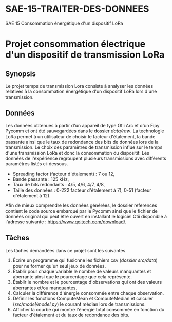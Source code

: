 # SAE-15-TRAITER-DES-DONNEES
SAE 15 Consommation énergétique d'un dispositif LoRa

# Projet consommation électrique d'un dispositif de transmission LoRa

## Synopsis
Le projet temps de transmission Lora consiste à analyser les données relatives à la consommation énergétique d'un dispositif LoRa lors d'une transmission. 

## Données
Les données obtenues à partir d'un appareil de type Otii Arc et d'un Fipy Pycomm et ont été sauvegardées dans le dossier *data/raw*. La technologie LoRa permet à un utilisateur de choisir le facteur d'étalement, la bande passante ainsi que le taux de redondance des bits de données lors de la transmission. Le choix des paramètres de transmission influe sur le temps d'une transmission LoRa et donc la consommation du dispositif. Les données de l'expérience regroupent plusieurs transmissions avec différents paramètres listés ci-dessous. 

- Spreading factor (facteur d'étalement) : 7 ou 12,
- Bande passante : 125 kHz,
- Taux de bits redondants : 4/5, 4/6, 4/7, 4/8,
- Taille des données : 0-222 facteur d'étalement à 7), 0-51 (facteur d'étalement à 12).

Afin de mieux comprendre les données générées, le dossier references contient le code source embarqué par le Pycomm ainsi que le fichier de données original qui peut être ouvert en installant le logiciel Otii disponible à l'adresse suivante : https://www.qoitech.com/download/.

## Tâches
Les tâches demandées dans ce projet sont les suivantes.

1. Écrire un programme qui fusionne les fichiers csv (*dossier src/data*) pour ne former qu'un seul jeux de données.
2. Établir pour chaque variable le nombre de valeurs manquantes et aberrante ainsi que le pourcentage que cela représente.
3. Établir le nombre et le pourcentage d'observations qui ont des valeurs aberrantes et/ou manquantes.
4. Calculer la différence d'énergie consommée entre chaque observation.
5. Définir les fonctions ComputeMean et ComputeMedian et calculer (*src/model/model.py*) le courant médian lors de transmissions.
6. Afficher la courbe qui montre l'énergie total consommée en fonction du facteur d'étalement et du taux de redondance des bits. 
